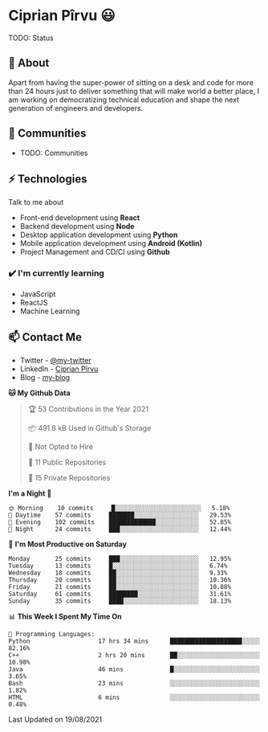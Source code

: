 # Ciprian Pîrvu 😃

TODO: Status

## 🧐 About

Apart from having the super-power of sitting on a desk and code for more than 24 hours just to deliver something that will make world a better place, I am working on democratizing technical education and shape the next generation of engineers and developers.

## 👯 Communities

-   TODO: Communities

## ⚡ Technologies

Talk to me about

-   Front-end development using **React**
-   Backend development using **Node**
-   Desktop application development using **Python**
-   Mobile application development using **Android (Kotlin)**
-   Project Management and CD/CI using **Github**

### ✔️ I'm currently learning

-   JavaScript
-   ReactJS
-   Machine Learning

## 📫 Contact Me

-   Twitter - [@my-twitter]()
-   LinkedIn - [Ciprian Pîrvu](https://www.linkedin.com/in/p%C3%AErvu-ciprian-cristian-4415991b1/)
-   Blog - [my-blog]()

<!--START_SECTION:waka-->
**🐱 My Github Data** 

> 🏆 53 Contributions in the Year 2021
 > 
> 📦 491.8 kB Used in Github's Storage 
 > 
> 🚫 Not Opted to Hire
 > 
> 📜 11 Public Repositories 
 > 
> 🔑 15 Private Repositories  
 > 
**I'm a Night 🦉** 

```text
🌞 Morning    10 commits     █░░░░░░░░░░░░░░░░░░░░░░░░   5.18% 
🌆 Daytime    57 commits     ███████░░░░░░░░░░░░░░░░░░   29.53% 
🌃 Evening    102 commits    █████████████░░░░░░░░░░░░   52.85% 
🌙 Night      24 commits     ███░░░░░░░░░░░░░░░░░░░░░░   12.44%

```
📅 **I'm Most Productive on Saturday** 

```text
Monday       25 commits     ███░░░░░░░░░░░░░░░░░░░░░░   12.95% 
Tuesday      13 commits     █░░░░░░░░░░░░░░░░░░░░░░░░   6.74% 
Wednesday    18 commits     ██░░░░░░░░░░░░░░░░░░░░░░░   9.33% 
Thursday     20 commits     ██░░░░░░░░░░░░░░░░░░░░░░░   10.36% 
Friday       21 commits     ██░░░░░░░░░░░░░░░░░░░░░░░   10.88% 
Saturday     61 commits     ████████░░░░░░░░░░░░░░░░░   31.61% 
Sunday       35 commits     ████░░░░░░░░░░░░░░░░░░░░░   18.13%

```


📊 **This Week I Spent My Time On** 

```text
💬 Programming Languages: 
Python                   17 hrs 34 mins      ████████████████████░░░░░   82.16% 
C++                      2 hrs 20 mins       ██░░░░░░░░░░░░░░░░░░░░░░░   10.98% 
Java                     46 mins             █░░░░░░░░░░░░░░░░░░░░░░░░   3.65% 
Bash                     23 mins             ░░░░░░░░░░░░░░░░░░░░░░░░░   1.82% 
HTML                     6 mins              ░░░░░░░░░░░░░░░░░░░░░░░░░   0.48%

```


 Last Updated on 19/08/2021
<!--END_SECTION:waka-->
